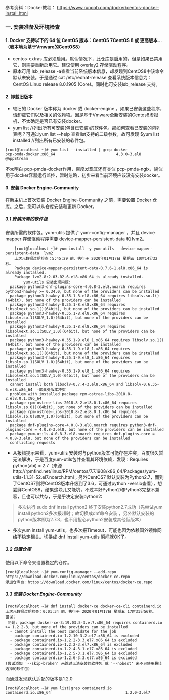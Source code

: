 参考资料：Docker教程： https://www.runoob.com/docker/centos-docker-install.html

### 一. 安装准备及环境检查
#### 1. Docker 支持以下的 64 位 CentOS 版本：CentOS 7CentOS 8 或 更高版本...（我本地为基于Vmware的CentOS8）
- centos-extras 库必须启用。默认情况下，此仓库是启用的，但是如果已禁用它，则需要重新启用它。建议使用 overlay2 存储驱动程序。
- 原本可用  lsb_release -a查看当前系统版本信息，却发现到CentOS8中该命令默认未安装。于是通过 cat /etc/redhat-release 查看系统版本信息为：CentOS Linux release 8.0.1905 (Core)。同时也可安装lsb_release 支持。

#### 2. 卸载旧版本
- 较旧的 Docker 版本称为 docker 或 docker-engine 。如果已安装这些程序，请卸载它们以及相关的依赖项。因是基于Vmware全新安装的Centos8虚拟机，不太确定是否已有安装docker。
- yum list  //列出所有可安装(包含已安装)的软件包。那如何查看已安装的包列表呢？可通过yum list --help 查看list支持的二级参数，故可发现  $yum list installed //列出所有已安装的软件包。
```language
[root@localhost ~]# yum list --installed | grep docker
pcp-pmda-docker.x86_64                           4.3.0-3.el8                                            @AppStream

```
不太明白  pcp-pmda-docker作用，百度发现其还有类似 pcp-pmda-ngix，貌似用于docker容器运行监控，暂时忽略，初步来看当前环境应该没有安装docker。

#### 3. 安装 Docker Engine-Community
在新主机上首次安装 Docker Engine-Community 之前，需要设置 Docker 仓库。之后，您可以从仓库安装和更新 Docker。
##### 3.1 安装所需的软件包
安装所需的软件包。yum-utils 提供了 yum-config-manager ，并且 device mapper 存储驱动程序需要 device-mapper-persistent-data 和 lvm2。
```language
	[root@localhost ~]# yum install -y yum-utils   device-mapper-persistent-data  lvm2
	上次元数据过期检查：5:45:29 前，执行于 2020年01月17日 星期五 10时14分32秒。
	Package device-mapper-persistent-data-0.7.6-1.el8.x86_64 is already installed.
	Package lvm2-8:2.03.02-6.el8.x86_64 is already installed.
        yum-utils 安装出现问题: 
  package python3-dnf-plugins-core-4.0.8-3.el8.noarch requires python3-hawkey >= 0.34.0, but none of the providers can be installed
  package python3-hawkey-0.35.1-8.el8.x86_64 requires libsolv.so.1()(64bit), but none of the providers can be installed
  package python3-hawkey-0.35.1-8.el8.x86_64 requires libsolvext.so.1()(64bit), but none of the providers can be installed
  package python3-hawkey-0.35.1-8.el8.x86_64 requires libsolv.so.1(SOLV_1.0)(64bit), but none of the providers can be installed
  package python3-hawkey-0.35.1-8.el8.x86_64 requires libsolvext.so.1(SOLV_1.0)(64bit), but none of the providers can be installed
  package python3-hawkey-0.35.1-9.el8_1.x86_64 requires libsolv.so.1()(64bit), but none of the providers can be installed
  package python3-hawkey-0.35.1-9.el8_1.x86_64 requires libsolvext.so.1()(64bit), but none of the providers can be installed
  package python3-hawkey-0.35.1-9.el8_1.x86_64 requires libsolv.so.1(SOLV_1.0)(64bit), but none of the providers can be installed
  package python3-hawkey-0.35.1-9.el8_1.x86_64 requires libsolvext.so.1(SOLV_1.0)(64bit), but none of the providers can be installed
  cannot install both libsolv-0.7.4-3.el8.x86_64 and libsolv-0.6.35-6.el8.x86_64  -即此处版本冲突
  problem with installed package rpm-ostree-libs-2018.8-2.el8.0.1.x86_64
  package rpm-ostree-libs-2018.8-2.el8.0.1.x86_64 requires libsolv.so.0()(64bit), but none of the providers can be installed
  package rpm-ostree-libs-2018.8-2.el8.0.1.x86_64 requires libsolv.so.0(SOLV_1.0)(64bit), but none of the providers can be installed
  package dnf-plugins-core-4.0.8-3.el8.noarch requires python3-dnf-plugins-core = 4.0.8-3.el8, but none of the providers can be installed
  package yum-utils-4.0.8-3.el8.noarch requires dnf-plugins-core = 4.0.8-3.el8, but none of the providers can be installed
  conflicting requests

```
- 从报错提示来看，yum-utils 安装时与python版本可能存在冲突，百度很久暂无法解决，于是百度yum-utils包并查看其环境依赖，发现：Requires  python(abi) = 2.7（来源http://rpmfind.net/linux/RPM/centos/7.7.1908/x86_64/Packages/yum-utils-1.1.31-52.el7.noarch.html；另外CentOS7 默认安装为Python2.7，而到了CentOS7则将CentOS版本升级到了3.6，可通过python -versio查看），想尝鲜CentOS8，结果这块儿又能坑，不过幸好Python2和Python3完整不兼容，且也可以共存，于是乎决定安装python2:
> 多次执行 sudo dnf install python2 终于安装python2.7成功（先尝试yum install python2多次报超时；故切换成dnf命令安装 ，另外默认安装的python版本即为2.7.3，也不用担心python2安装成其他低版本）
- 多次yum install  yum-utils，也多次报Timeout，可能也因为依赖国外镜像网络不稳定相关。切换成 dnf install yum-utils 瞬间就OK了。

##### 3.2 设置仓库 
使用以下命令来设置稳定的仓库。
```
[root@localhost ~]# yum-config-manager --add-repo  https://download.docker.com/linux/centos/docker-ce.repo
添加仓库自：https://download.docker.com/linux/centos/docker-ce.repo
```
##### 3.3 安装 Docker Engine-Community
```language
[root@localhost ~]# dnf install docker-ce docker-ce-cli containerd.io
上次元数据过期检查：0:01:34 前，执行于 2020年01月17日 星期五 17时31分56秒。
错误：
 问题: package docker-ce-3:19.03.5-3.el7.x86_64 requires containerd.io >= 1.2.2-3, but none of the providers can be installed
  - cannot install the best candidate for the job
  - package containerd.io-1.2.10-3.2.el7.x86_64 is excluded
  - package containerd.io-1.2.2-3.3.el7.x86_64 is excluded
  - package containerd.io-1.2.2-3.el7.x86_64 is excluded
  - package containerd.io-1.2.4-3.1.el7.x86_64 is excluded
  - package containerd.io-1.2.5-3.1.el7.x86_64 is excluded
  - package containerd.io-1.2.6-3.3.el7.x86_64 is excluded
(尝试添加 '--skip-broken' 来跳过无法安装的软件包 或 '--nobest' 来不只使用最佳选择的软件包)
```
而通过发现默认适配的版本是1.2.0
```language
[root@localhost ~]# yum list|grep containerd.io
containerd.io.x86_64                                 1.2.0-3.el7 
```
